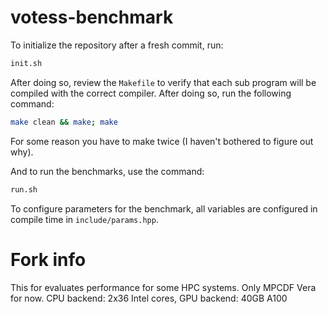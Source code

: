 # votess-benchmark

To initialize the repository after a fresh commit, run:

```bash
init.sh
```

After doing so, review the `Makefile` to verify that each sub program will be
compiled with the correct compiler. After doing so, run the following command:

```bash
make clean && make; make
```

For some reason you have to make twice (I haven't bothered to figure out why).

And to run the benchmarks, use the command:

```bash
run.sh
```

To configure parameters for the benchmark, all variables are configured in
compile time in `include/params.hpp`.

# Fork info
This for evaluates performance for some HPC systems. Only MPCDF Vera for now. CPU backend: 2x36 Intel cores, GPU backend: 40GB A100
